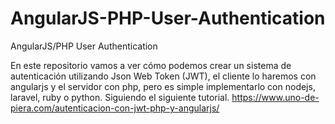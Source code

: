 # AngularJS-PHP-User-Authentication
AngularJS/PHP User Authentication

En este repositorio vamos a ver cómo podemos crear un sistema de autenticación utilizando Json Web Token (JWT), el cliente lo haremos con angularjs y el servidor con php, pero es simple implementarlo con nodejs, laravel, ruby o python.
Siguiendo el siguiente tutorial.
https://www.uno-de-piera.com/autenticacion-con-jwt-php-y-angularjs/

